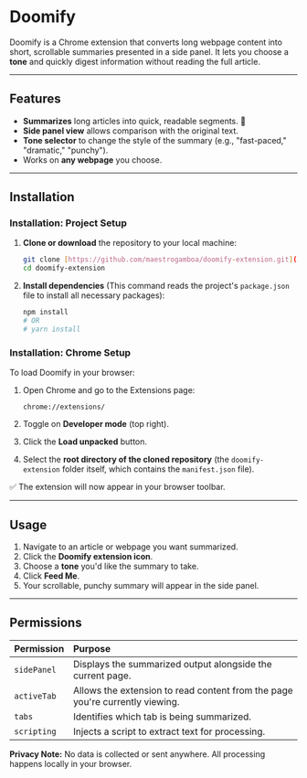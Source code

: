 # Doomify

Doomify is a Chrome extension that converts long webpage content into short, scrollable summaries presented in a side panel. It lets you choose a **tone** and quickly digest information without reading the full article.

---

## Features

* **Summarizes** long articles into quick, readable segments. 📝
* **Side panel view** allows comparison with the original text.
* **Tone selector** to change the style of the summary (e.g., "fast-paced," "dramatic," "punchy").
* Works on **any webpage** you choose.

---

## Installation

### Installation: Project Setup

1.  **Clone or download** the repository to your local machine:

    ```bash
    git clone [https://github.com/maestrogamboa/doomify-extension.git](https://github.com/maestrogamboa/doomify-extension.git)
    cd doomify-extension
    ```

2.  **Install dependencies** (This command reads the project's `package.json` file to install all necessary packages):

    ```bash
    npm install
    # OR
    # yarn install
    ```

### Installation: Chrome Setup

To load Doomify in your browser:

1.  Open Chrome and go to the Extensions page:

    ```
    chrome://extensions/
    ```

2.  Toggle on **Developer mode** (top right).

3.  Click the **Load unpacked** button.

4.  Select the **root directory of the cloned repository** (the `doomify-extension` folder itself, which contains the `manifest.json` file).

✅ The extension will now appear in your browser toolbar.

---

## Usage

1.  Navigate to an article or webpage you want summarized.
2.  Click the **Doomify extension icon**.
3.  Choose a **tone** you'd like the summary to take.
4.  Click **Feed Me**.
5.  Your scrollable, punchy summary will appear in the side panel.

---

## Permissions

| Permission | Purpose |
| :--- | :--- |
| `sidePanel` | Displays the summarized output alongside the current page. |
| `activeTab` | Allows the extension to read content from the page you're currently viewing. |
| `tabs` | Identifies which tab is being summarized. |
| `scripting` | Injects a script to extract text for processing. |

**Privacy Note:** No data is collected or sent anywhere. All processing happens locally in your browser.
